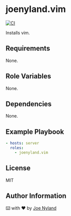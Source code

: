 joenyland.vim
=========================

[![CI](https://github.com/JoeNyland/ansible-vim-role/actions/workflows/ci.yml/badge.svg)](https://github.com/JoeNyland/ansible-vim-role/actions/workflows/ci.yml)

Installs vim.

Requirements
------------

None.

Role Variables
--------------

None.

Dependencies
------------

None.

Example Playbook
----------------

```yaml
- hosts: server
  roles:
    - joenyland.vim
```

License
-------

MIT

Author Information
------------------

⌨️ with ❤️ by [Joe Nyland](https://joe.nyland.io)
